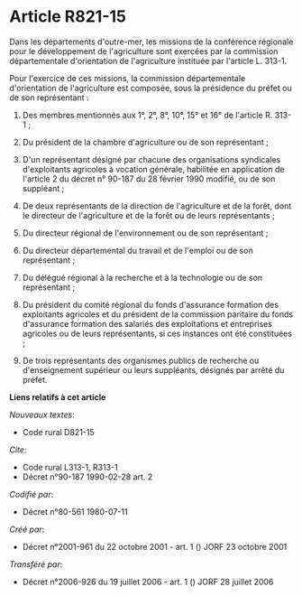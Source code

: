 # Article R821-15

Dans les départements d'outre-mer, les missions de la conférence régionale pour le développement de l'agriculture sont
exercées par la commission départementale d'orientation de l'agriculture instituée par l'article L. 313-1.

Pour l'exercice de ces missions, la commission départementale d'orientation de l'agriculture est composée, sous la présidence
du préfet ou de son représentant :

1. Des membres mentionnés aux 1°, 2°, 8°, 10°, 15° et 16° de l'article R. 313-1 ;

2. Du président de la chambre d'agriculture ou de son représentant ;

3. D'un représentant désigné par chacune des organisations syndicales d'exploitants agricoles à vocation générale, habilitée
en application de l'article 2 du décret n° 90-187 du 28 février 1990 modifié, ou de son suppléant ;

4. De deux représentants de la direction de l'agriculture et de la forêt, dont le directeur de l'agriculture et de la forêt
ou de leurs représentants ;

5. Du directeur régional de l'environnement ou de son représentant ;

6. Du directeur départemental du travail et de l'emploi ou de son représentant ;

7. Du délégué régional à la recherche et à la technologie ou de son représentant ;

8. Du président du comité régional du fonds d'assurance formation des exploitants agricoles et du président de la commission
paritaire du fonds d'assurance formation des salariés des exploitations et entreprises agricoles ou de leurs représentants,
si ces instances ont été constituées ;

9. De trois représentants des organismes publics de recherche ou d'enseignement supérieur ou leurs suppléants, désignés par
arrêté du préfet.

**Liens relatifs à cet article**

_Nouveaux textes_:

  - Code rural D821-15

_Cite_:

  - Code rural L313-1, R313-1
  - Décret n°90-187 1990-02-28 art. 2

_Codifié par_:

  - Décret n°80-561 1980-07-11

_Créé par_:

  - Décret n°2001-961 du 22 octobre 2001 - art. 1 () JORF 23 octobre 2001

_Transféré par_:

  - Décret n°2006-926 du 19 juillet 2006 - art. 1 () JORF 28 juillet 2006
